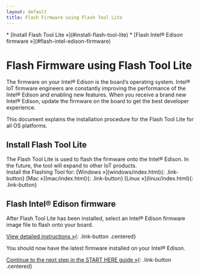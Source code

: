 ```yaml
---
layout: default
title: Flash Firmware using Flash Tool Lite
---
```


<div id="toc" markdown="1">
* [Install Flash Tool Lite »](#install-flash-tool-lite)
* [Flash Intel® Edison firmware »](#flash-intel-edison-firmware)
</div>

# Flash Firmware using Flash Tool Lite

The firmware on your Intel® Edison is the board’s operating system. Intel® IoT firmware engineers are constantly improving the performance of the Intel® Edison and enabling new features. When you receive a brand new Intel® Edison, update the firmware on the board to get the best developer experience.

This document explains the installation procedure for the Flash Tool Lite for all OS platforms.

## Install Flash Tool Lite

<div class="tldr" markdown="1">
The Flash Tool Lite is used to flash the firmware onto the Intel® Edison. In the future, the tool will expand to other IoT products.
</div>

<div class="link-button-container" markdown="1">
<span class="link-button-container-title">Install the Flashing Tool for:</span>
[Windows »](windows/index.html){: .link-button}
[Mac »](mac/index.html){: .link-button}
[Linux »](linux/index.html){: .link-button}
</div>

## Flash Intel® Edison firmware

<div class="tldr" markdown="1">
After Flash Tool Lite has been installed, select an Intel® Edison firmware image file to flash onto your board.
</div>

[View detailed instructions »](details-flash_firmware.html){: .link-button .centered}

<div id="next-steps" class="callout done" markdown="1">
You should now have the latest firmware installed on your Intel® Edison.

[Continue to the next step in the START HERE guide »](../index.html#done-firmware){: .link-button .centered}
</div>
